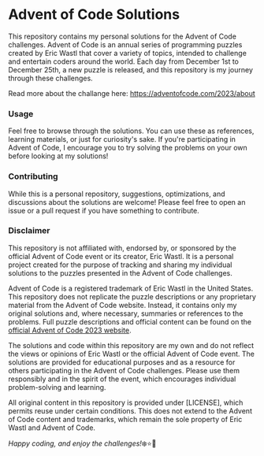 # Advent of Code Solutions

This repository contains my personal solutions for the Advent of Code challenges. Advent of Code is an annual series of programming puzzles created by Eric Wastl that cover a variety of topics, intended to challenge and entertain coders around the world. Each day from December 1st to December 25th, a new puzzle is released, and this repository is my journey through these challenges.

Read more about the challange here: https://adventofcode.com/2023/about 

### Usage
Feel free to browse through the solutions. You can use these as references, learning materials, or just for curiosity's sake. If you're participating in Advent of Code, I encourage you to try solving the problems on your own before looking at my solutions!

### Contributing
While this is a personal repository, suggestions, optimizations, and discussions about the solutions are welcome! Please feel free to open an issue or a pull request if you have something to contribute.

### Disclaimer
This repository is not affiliated with, endorsed by, or sponsored by the official Advent of Code event or its creator, Eric Wastl. It is a personal project created for the purpose of tracking and sharing my individual solutions to the puzzles presented in the Advent of Code challenges.

Advent of Code is a registered trademark of Eric Wastl in the United States. This repository does not replicate the puzzle descriptions or any proprietary material from the Advent of Code website. Instead, it contains only my original solutions and, where necessary, summaries or references to the problems. Full puzzle descriptions and official content can be found on the [official Advent of Code 2023 website](https://adventofcode.com/2023).

The solutions and code within this repository are my own and do not reflect the views or opinions of Eric Wastl or the official Advent of Code event. The solutions are provided for educational purposes and as a resource for others participating in the Advent of Code challenges. Please use them responsibly and in the spirit of the event, which encourages individual problem-solving and learning.

All original content in this repository is provided under [LICENSE], which permits reuse under certain conditions. This does not extend to the Advent of Code content and trademarks, which remain the sole property of Eric Wastl and Advent of Code.

*Happy coding, and enjoy the challenges!*:snowflake::star::christmas_tree:

